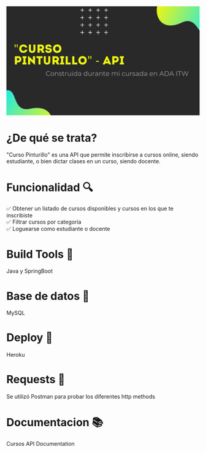 <div style="width: 100%">
<img src="https://github.com/iararoldan99/API-Curso-Pinturillo/blob/master/src/main/resources/img/pooflix%20api.png?raw=true"/>
  </div>

# ¿De qué se trata? 
"Curso Pinturillo" es una API que permite inscribirse a cursos online, siendo estudiante, o bien dictar clases en un curso, siendo docente.

# Funcionalidad 🔍

✅ Obtener un listado de cursos disponibles y cursos en los que te inscribiste <br>
✅ Filtrar cursos por categoría <br>
✅ Loguearse como estudiante o docente <br>

# Build Tools 🔧  
Java y SpringBoot

# Base de datos 📂
MySQL

# Deploy 🚀
Heroku

# Requests  📡 
Se utilizó Postman para probar los diferentes http methods 

# Documentacion 📚

Cursos API Documentation
